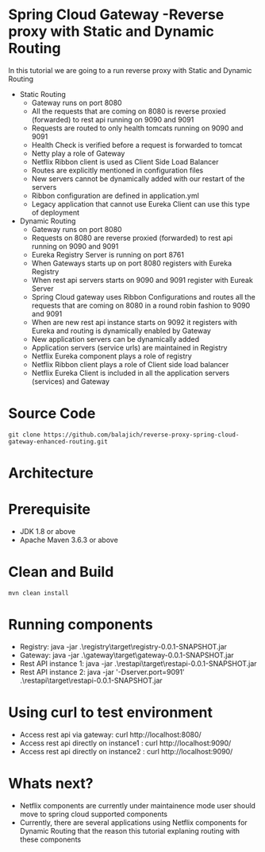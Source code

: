 # Spring Cloud Gateway -Reverse proxy with Static and Dynamic Routing
In this tutorial we are going to a run reverse proxy with Static and Dynamic Routing
- Static Routing
    - Gateway runs on port 8080
    - All the requests that are coming on 8080 is reverse proxied (forwarded) to rest api running on 9090 and 9091
    - Requests are routed to only health tomcats running on 9090 and 9091
    - Health Check is verified before a request is forwarded to tomcat
    - Netty play a role of Gateway
    - Netflix Ribbon client is used as Client Side Load Balancer 
    - Routes are explicitly mentioned in configuration files
    - New servers cannot be dynamically added with our restart of the servers
    - Ribbon configuration are defined in application.yml
    - Legacy application that cannot use Eureka Client can use this type of deployment 
- Dynamic Routing
    - Gateway runs on port 8080
    - Requests on 8080 are reverse proxied (forwarded) to  rest api running on 9090 and 9091
    - Eureka Registry Server is running on port 8761
    - When Gateways starts up on port 8080 registers with Eureka Registry
    - When rest api servers starts on 9090 and 9091 register with Eureak Server
    - Spring Cloud gateway uses Ribbon Configurations and routes all the requests that are coming on 8080 in a round robin fashion to 9090 and 9091
    - When are new rest api instance starts on 9092 it registers with Eureka and routing is dynamically enabled by Gateway 
    - New application servers can be dynamically added
    - Application servers (service urls) are maintained in Registry
    - Netflix Eureka component plays a role of registry
    - Netflix Ribbon client plays a role of Client side load balancer
    - Netflix Eureka Client is included in all the application servers (services)  and Gateway
# Source Code
    git clone https://github.com/balajich/reverse-proxy-spring-cloud-gateway-enhanced-routing.git
# Architecture
# Prerequisite
- JDK 1.8 or above
- Apache Maven 3.6.3 or above
# Clean and Build
    mvn clean install
# Running components
- Registry: java -jar .\registry\target\registry-0.0.1-SNAPSHOT.jar
- Gateway:  java -jar .\gateway\target\gateway-0.0.1-SNAPSHOT.jar
- Rest API instance 1: java -jar .\restapi\target\restapi-0.0.1-SNAPSHOT.jar
- Rest API instance 2:  java -jar '-Dserver.port=9091' .\restapi\target\restapi-0.0.1-SNAPSHOT.jar
# Using curl to test environment
- Access rest api via gateway:  curl http://localhost:8080/
- Access rest api directly on instance1 : curl http://localhost:9090/
- Access rest api directly on instance2 : curl http://localhost:9090/
# Whats next?
- Netflix components are currently under maintainence mode user should move to spring cloud supported components
- Currently, there are several applications using Netflix components for Dynamic Routing that the reason this tutorial explaning routing with these components   
